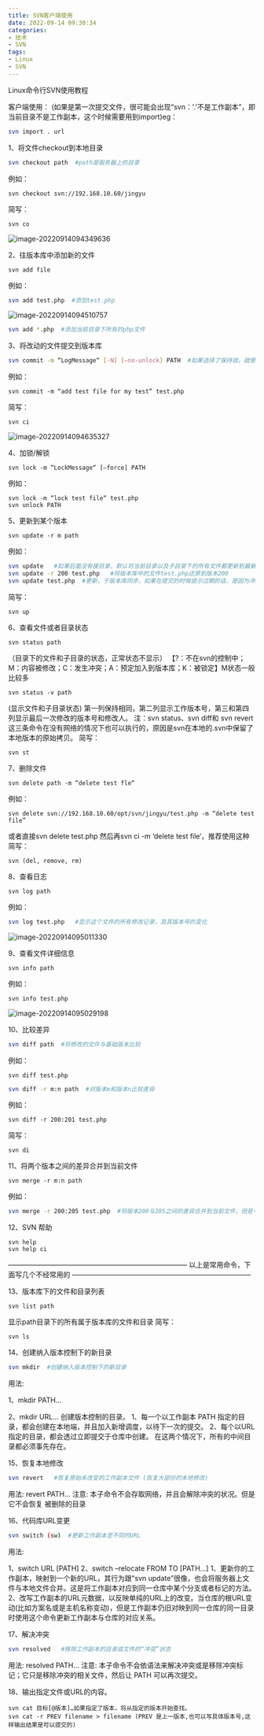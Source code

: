 ```yaml
---
title: SVN客户端使用
date: 2022-09-14 09:30:34
categories: 
- 技术
- SVN
tags:
- Linux
- SVN
---
```


Linux命令行SVN使用教程

<!-- more-->

客户端使用：
(如果是第一次提交文件，很可能会出现“svn：'.'不是工作副本”，即当前目录不是工作副本，这个时候需要用到import)eg：

```bash
svn import . url
```

1、将文件checkout到本地目录

```bash
svn checkout path  #path是服务器上的目录
```

例如：

```
svn checkout svn://192.168.10.60/jingyu
```

简写：

```
svn co
```

![image-20220914094349636](SVN客户端使用/image-20220914094349636.png)

2、往版本库中添加新的文件

```
svn add file
```

例如：

```bash
svn add test.php  #添加test.php
```

![image-20220914094510757](SVN客户端使用/image-20220914094510757.png)

```bash
svn add *.php  #添加当前目录下所有的php文件
```

3、将改动的文件提交到版本库

```bash
svn commit -m “LogMessage“ [-N] [–no-unlock] PATH  #如果选择了保持锁，就使用–no-unlock开关
```

例如：

```
svn commit -m “add test file for my test“ test.php
```

简写：

```
svn ci
```

![image-20220914094635327](SVN客户端使用/image-20220914094635327.png)

4、加锁/解锁

```
svn lock -m “LockMessage“ [–force] PATH
```

例如：

```
svn lock -m “lock test file“ test.php
svn unlock PATH
```

5、更新到某个版本

```
svn update -r m path
```

例如：

```bash
svn update   #如果后面没有接目录，默认将当前目录以及子目录下的所有文件都更新到最新版本。
svn update -r 200 test.php   #将版本库中的文件test.php还原到版本200
svn update test.php  #更新，于版本库同步。如果在提交的时候提示过期的话，是因为冲突，需要先update，修改文件，然后清除 svn resolved，最后再提交commit
```

简写：

```
svn up
```

6、查看文件或者目录状态

```
svn status path
```

（目录下的文件和子目录的状态，正常状态不显示）
【?：不在svn的控制中；M：内容被修改；C：发生冲突；A：预定加入到版本库；K：被锁定】M状态一般比较多

```
svn status -v path
```

(显示文件和子目录状态)
第一列保持相同，第二列显示工作版本号，第三和第四列显示最后一次修改的版本号和修改人。
注：svn status、svn diff和 svn revert这三条命令在没有网络的情况下也可以执行的，原因是svn在本地的.svn中保留了本地版本的原始拷贝。
简写：

```
svn st
```

7、删除文件

```
svn delete path -m “delete test fle“
```

例如：

```
svn delete svn://192.168.10.60/opt/svn/jingyu/test.php -m “delete test file”
```

或者直接svn delete test.php 然后再svn ci -m ‘delete test file‘，推荐使用这种
简写：

```
svn (del, remove, rm)
```

8、查看日志

```
svn log path
```

例如：

```bash
svn log test.php   #显示这个文件的所有修改记录，及其版本号的变化
```

![image-20220914095011330](SVN客户端使用/image-20220914095011330.png)

9、查看文件详细信息

```
svn info path
```

例如：

```
svn info test.php
```

![image-20220914095029198](SVN客户端使用/image-20220914095029198.png)

10、比较差异

```bash
svn diff path  #将修改的文件与基础版本比较
```

例如：

```
svn diff test.php
```

```bash
svn diff -r m:n path  #对版本m和版本n比较差异
```

例如：

```
svn diff -r 200:201 test.php
```

简写：

```
svn di
```

11、将两个版本之间的差异合并到当前文件

```
svn merge -r m:n path
```

例如：

```bash
svn merge -r 200:205 test.php  #将版本200与205之间的差异合并到当前文件，但是一般都会产生冲突，需要处理一下
```

12、SVN 帮助

```
svn help
svn help ci
```

——————————————————————————
以上是常用命令，下面写几个不经常用的
——————————————————————————

13、版本库下的文件和目录列表

```
svn list path
```

显示path目录下的所有属于版本库的文件和目录
简写：

```
svn ls
```

14、创建纳入版本控制下的新目录

```bash
svn mkdir  #创建纳入版本控制下的新目录
```

用法: 

1、mkdir PATH…

2、mkdir URL…
创建版本控制的目录。
1、每一个以工作副本 PATH 指定的目录，都会创建在本地端，并且加入新增调度，以待下一次的提交。
2、每个以URL指定的目录，都会透过立即提交于仓库中创建。
在这两个情况下，所有的中间目录都必须事先存在。

15、恢复本地修改

```bash
svn revert   #恢复原始未改变的工作副本文件 (恢复大部份的本地修改)
```

用法: revert PATH…
注意: 本子命令不会存取网络，并且会解除冲突的状况。但是它不会恢复
被删除的目录

16、代码库URL变更

```bash
svn switch (sw)  #更新工作副本至不同的URL
```


用法:

 1、switch URL [PATH]
2、switch –relocate FROM TO [PATH…]
1、更新你的工作副本，映射到一个新的URL，其行为跟“svn update”很像，也会将服务器上文件与本地文件合并。这是将工作副本对应到同一仓库中某个分支或者标记的方法。
2、改写工作副本的URL元数据，以反映单纯的URL上的改变。当仓库的根URL变动(比如方案名或是主机名称变动)，但是工作副本仍旧对映到同一仓库的同一目录时使用这个命令更新工作副本与仓库的对应关系。

17、解决冲突

```bash
svn resolved   #移除工作副本的目录或文件的“冲突”状态
```

用法: resolved PATH…
注意: 本子命令不会依语法来解决冲突或是移除冲突标记；它只是移除冲突的相关文件，然后让 PATH 可以再次提交。

18、输出指定文件或URL的内容。

```
svn cat 目标[@版本]…如果指定了版本，将从指定的版本开始查找。
svn cat -r PREV filename > filename (PREV 是上一版本,也可以写具体版本号,这样输出结果是可以提交的)
```

